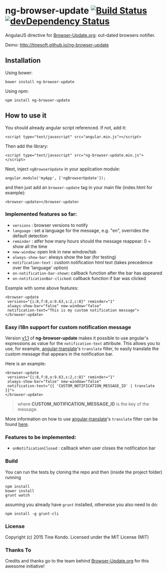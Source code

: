 ng-browser-update [![Build Status](https://travis-ci.org/tinesoft/ng-browser-update.svg)](https://travis-ci.org/tinesoft/ng-browser-update)[![devDependency Status](https://david-dm.org/tinesoft/ng-browser-update/dev-status.svg)](https://david-dm.org/tinesoft/ng-browser-update#info=devDependencies)
===========================================================================================================================================

AngularJS directive for [Browser-Update.org](http://browser-update.org): out-dated browsers notifier.

Demo: http://tinesoft.github.io/ng-browser-update

Installation
------------

Using bower:

```
bower install ng-browser-update
```

Using npm:

```
npm install ng-browser-update
```


How to use it
-------------

You should already angular script referenced. If not, add it:

```
<script type="text/javascript" src="angular.min.js"></script>
```

Then add the library:

```
<script type="text/javascript" src="ng-browser-update.min.js"></script>
```

Next, inject `ngBrowserUpdate` in your application module:

```
angular.module('myApp', ['ngBrowserUpdate']);
```

and then just add an `browser-update` tag in your main file (index.html for example):

```
<browser-update></browser-update>
```


### Implemented features so far:

* `versions` : browser versions to notify
* `language` : set a language for the message, e.g. "en", overrides the default detection
* `reminder` : atfer how many hours should the message reappear: 0 = show all the time
* `new-window`: open link in new window/tab
* `always-show-bar`:  always show the bar (for testing)
* `notification-text` : custom notification html text (takes precedence over the 'language' option)
* `on-notification-bar-shown`: callback function after the bar has appeared
* `on-notificationBar-clicked`: callback function if bar was clicked

Example with some above features:

```
<browser-update  
 versions="{i:8,f:8,o:9.63,s:2,c:8}" reminder="1"
 always-show-bar="false" new-window="false" 
 notification-text="This is my custom notification message">
</browser-update>
```

### Easy i18n support for custom notification message

Version [v1.1](http://github.com/tinesoft/ng-browser-update/blob/v1.1/CHANGELOG.md) of **ng-browser-update** makes it possible to use angular's expressions as value for the `notification-text` attribute.
This allows you to use, for example, [angular-translate](https://angular-translate.github.io/)'s `translate` filter, to easily translate the custom message that appears in the notification bar.

Here is an example:

```
<browser-update  
 versions="{i:8,f:8,o:9.63,s:2,c:8}" reminder="1"
 always-show-bar="false" new-window="false" 
 notification-text="{{ 'CUSTOM_NOTIFICATION_MESSAGE_ID' | translate }}">
</browser-update>
```
> where **CUSTOM_NOTIFICATION_MESSAGE_ID** is the key of the message.

More information on how to use [angular-translate](https://angular-translate.github.io/)'s `translate` filter can be found [here](http://angular-translate.github.io/docs/#/guide/04_using-translate-filter).


### Features to be implemented:

* `onNotificationClosed` : callback when user closes the notification bar

### Build

You can run the tests by cloning the repo and then (inside the project folder) running

```
npm install
bower install
grunt watch
```

assuming you already have `grunt` installed, otherwise you also need to do:

```
npm install -g grunt-cli
```

### License

Copyright (c) 2015 Tine Kondo. Licensed under the MIT License (MIT)


### Thanks To

Credits and thanks go to the team behind [Browser-Update.org](http://browser-update.org) for this awesome initiative!





